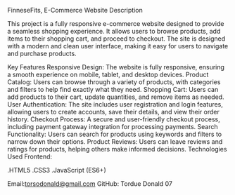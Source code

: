 FinneseFits, E-Commerce Website
Description

This project is a fully responsive e-commerce website designed to provide a seamless shopping experience. 
It allows users to browse products, add items to their shopping cart, and proceed to checkout. The site is
designed with a modern and clean user interface, making it easy for users to navigate and purchase products.

Key Features
Responsive Design: The website is fully responsive, ensuring a smooth experience on mobile, tablet, and desktop devices.
Product Catalog: Users can browse through a variety of products, with categories and filters to help find exactly what they need.
Shopping Cart: Users can add products to their cart, update quantities, and remove items as needed.
User Authentication: The site includes user registration and login features, allowing users to create accounts, save their details, and view their order history.
Checkout Process: A secure and user-friendly checkout process, including payment gateway integration for processing payments.
Search Functionality: Users can search for products using keywords and filters to narrow down their options.
Product Reviews: Users can leave reviews and ratings for products, helping others make informed decisions.
Technologies Used
Frontend:

.HTML5
.CSS3
.JavaScript (ES6+)

Email:torsodonald@gmail.com
GitHub: Tordue Donald 07
